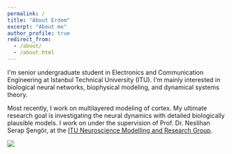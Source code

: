 ```yaml
---
permalink: /
title: "About Erdem"
excerpt: "About me"
author_profile: true
redirect_from: 
  - /about/
  - /about.html
---
```


I'm senior undergraduate student in Electronics and Communication Engineering at Istanbul Technical University (ITU). I'm mainly interested in biological neural networks, biophysical modeling, and dynamical systems theory.

Most recently, I work on multilayered modeling of cortex. My ultimate research goal is investigating the neural dynamics with detailed biologically plausible models. I work on under the supervision of Prof. Dr. Neslihan Serap Şengör, at the [ITU Neuroscience Modelling and Research Group](https://www.simmag.itu.edu.tr/).

![](https://aesagtekin.github.io/images/izh.jpeg)


